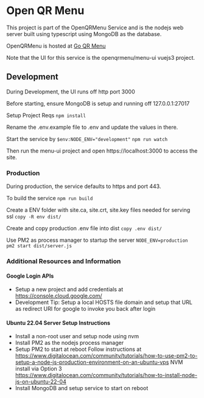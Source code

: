 # Open QR Menu

This project is part of the OpenQRMenu Service and is the nodejs web server built using typescript using MongoDB as the database.

OpenQRMenu is hosted at [Go QR Menu](https://goqrmenu.com)

Note that the UI for this service is the openqrmenu/menu-ui vuejs3 project.

## Development

During Development, the UI runs off http port 3000

Before starting, ensure MongoDB is setup and running off 127.0.0.1:27017

Setup Project Reqs
`npm install`

Rename the .env.example file to .env and update the values in there.

Start the service by
`$env:NODE_ENV="development"`
`npm run watch`

Then run the menu-ui project and open https://localhost:3000 to access the site.

### Production

During production, the service defaults to https and port 443.

To build the service 
`npm run build`

Create a ENV folder with site.ca, site.crt, site.key files needed for serving ssl
`copy -R env dist/`

Create and copy production .env file into dist
`copy .env dist/`

Use PM2 as process manager to startup the server
`NODE_ENV=production pm2 start dist/server.js`

### Additional Resources and Information
#### Google Login APIs
- Setup a new project and add credentials at https://console.cloud.google.com/
- Development Tip: Setup a local HOSTS file domain and setup that URL as redirect URI for google to invoke you back after login

#### Ubuntu 22.04 Server Setup Instructions
- Install a non-root user and setup node using nvm
- Install PM2 as the nodejs process manager
- Setup PM2 to start at reboot
Follow instructions at https://www.digitalocean.com/community/tutorials/how-to-use-pm2-to-setup-a-node-js-production-environment-on-an-ubuntu-vps
NVM install via Option 3 https://www.digitalocean.com/community/tutorials/how-to-install-node-js-on-ubuntu-22-04
- Install MongoDB and setup service to start on reboot


